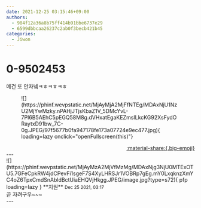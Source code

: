 ```yaml
---
date: 2021-12-25 03:15:46+09:00
authors:
  - 984f12a36a8b75ff414b91bbe6737e29
  - 6599dbbcaa26237c2ab0f3becb421b45
categories:
  - Jiwon
---
```


# 0-9502453

<div class="post-container" markdown="1">
<div class="content-container md-sidebar__scrollwrap" markdown="1">

메건 또 안자넼ㅋㅎㅋㅎㅋㅎ
<figure markdown="1">
![](https://phinf.wevpstatic.net/MjAyMjA2MjFfNTEg/MDAxNjU1NzU2MjYwMzky.nPAHjJTjsKbaZ1V_5DMcYvL-7PI6B5AEhC5pEGQ58M8g.dVHxatEgaKEZmsILkcKG92XsFydORaytxD91bw_7C-0g.JPEG/97f5677b0fa947178fe173a07724e9ec477.jpg){ loading=lazy onclick="openFullscreen(this)"}
</figure>


</div>
</div>

<div style="text-align: right;" markdown="1">
<a href="https://weverse.io/fromis9/fanpost/0-9502453" style="text-align: right;">:material-share:{.big-emoji}</a>
</div>
---

<div class="comments-container md-sidebar__scrollwrap" markdown="1">
<div class="comment" markdown="1">
<div class='id-container' markdown="1">
![](https://phinf.wevpstatic.net/MjAyMzA2MjVfMzMg/MDAxNjg3NjU0MTExOTU5.7GFeCpkRW4jdCPevFi1sgeF7S4XyLHRSJr1VOBRp7gEg.mY0LxqknzXmYC4oZ6TpxCmdSnAbldBctUiaEHQVjHkgg.JPEG/image.jpg?type=s72){ pfp loading=lazy }
**<span class="artist">지원</span>** <small>Dec 25 2021, 03:17</small><br>
</div>
<div class='comment-body' markdown="1">
곧 자려구우~~~
</div>
</div>
</div>
---
